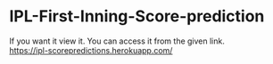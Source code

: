 # IPL-First-Inning-Score-prediction
If you want it view it. You can access it from the given link. <br>
https://ipl-scorepredictions.herokuapp.com/
